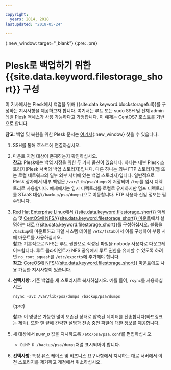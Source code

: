 ```yaml
---

copyright:
  years: 2014, 2018
lastupdated: "2018-05-24"

---
```

{:new_window: target="_blank"}
{:pre: .pre}
 
# Plesk로 백업하기 위한 {{site.data.keyword.filestorage_short}} 구성

이 기사에서는 Plesk에서 백업을 위해 {{site.data.keyword.blockstoragefull}}를 구성하는 지시사항을 제공하고자 합니다. 여기서는 루트 또는 sudo SSH 및 전체 admin 레벨 Plesk 액세스가 사용 가능하다고 가정합니다. 이 예제는 CentOS7 호스트를 기반으로 합니다.

**참고**: 백업 및 복원을 위한 Plesk 문서는 [여기서](https://docs.plesk.com/en-US/12.5/administrator-guide/backing-up-and-restoration.59256/){:new_window} 찾을 수 있습니다.

1. SSH를 통해 호스트에 연결하십시오.

2. 마운트 지점 대상이 존재하는지 확인하십시오.<br />
   **참고**: Plesk에는 백업 저장을 위한 두 가지 옵션이 있습니다. 하나는 내부 Plesk 스토리지(Plesk 서버의 백업 스토리지)입니다. 다른 하나는 외부 FTP 스토리지(웹 또는 로컬 네트워크의 일부 외부 서버에 있는 백업 스토리지)입니다. 일반적으로 Plesk 상자에서 내부 백업은 `/var/lib/psa/dumps`에 저장되며 `/tmp`를 임시 디렉토리로 사용합니다. 예제에서는 임시 디렉토리를 로컬로 유지하지만 덤프 디렉토리를 STaaS 대상(`/backup/psa/dumps`)으로 이동합니다. FTP 사용자 신임 정보는 필수입니다.
   
3. [Red Hat Enterprise Linux에서 {{site.data.keyword.filestorage_short}} 액세스](accessing-file-storage-linux.html) 및 [CentOS에 NFS/{{site.data.keyword.filestorage_short}} 마운트](mounting-nsf-file-storage.html)에서 설명하는 대로 {{site.data.keyword.filestorage_short}}를 구성하십시오. 볼륨을 `/backup`에 마운트하고 파일 시스템 테이블 `/etc/fstab`에서 이를 구성하여 부팅 시에 마운트를 사용하십시오. <br />
   **참고**: 기본적으로 NFS는 루트 권한으로 작성된 파일을 nobody 사용자로 다운그레이드합니다. 루트 클라이언트가 NFS 공유에서 루트 권한을 유지할 수 있도록 하려면 `no_root_squash`를 `/etc/exports`에 추가해야 합니다. <br />
   **참고**: [CoreOS에 NFS/{{site.data.keyword.filestorage_short}} 마운트](mounting-storage-coreos.html)에도 사용 가능한 지시사항이 있습니다. <br />

4. **선택사항**: 기존 백업을 새 스토리지로 복사하십시오. 예를 들어, `rsync`를 사용하십시오.
   ```
   rsync -avz /var/lib/psa/dumps /backup/psa/dumps
   ```
   {:pre}
    
    **참고**: 이 명령은 가능한 많이 보존된 상태로 압축된 데이터를 전송합니다(하드링크는 제외). 또한 맨 끝에 간략한 설명과 전송 중인 파일에 대한 정보를 제공합니다.
    
5. 새 대상에서 `DUMP_D` 값을 지시하도록 `/etc/psa/psa.conf`를 편집하십시오. 
    - `DUMP_D /backup/psa/dumps`처럼 표시되어야 합니다. 

6. **선택사항**: 특정 유스 케이스 및 비즈니스 요구사항에서 지시하는 대로 서버에서 이전 스토리지를 제거하고 계정에서 취소하십시오.

